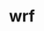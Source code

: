 ---
title: "wrf"
layout: cache
categories: [package, develop]
meta: {"versions": ["4.5.2", "4.6.1"], "compilers": ["gcc@=11.4.0", "gcc@=12.4.0", "gcc@=7.3.1", "gcc@=9.4.0", "oneapi@=2024.1.0", "oneapi@=2024.2.1"], "oss": ["amzn2", "ubuntu20.04", "ubuntu22.04"], "platforms": ["linux"], "targets": ["aarch64", "neoverse_n1", "neoverse_v1", "ppc64le", "x86_64_v3", "x86_64_v4"], "stacks": ["aws-isc", "aws-isc-aarch64", "aws-pcluster-neoverse_v1", "aws-pcluster-x86_64_v4", "e4s", "e4s-neoverse_v1", "e4s-oneapi", "e4s-power", "root"], "num_specs": 95, "num_specs_by_stack": {"aws-isc-aarch64": 14, "root": 95, "aws-pcluster-neoverse_v1": 12, "aws-isc": 7, "aws-pcluster-x86_64_v4": 14, "e4s-power": 14, "e4s-neoverse_v1": 14, "e4s": 14, "e4s-oneapi": 6}}
spec_details: [{"hash": "jud5dzqejz75h6ucahlo3wjhzfzek5fk", "compiler": "gcc@=7.3.1", "versions": ["4.5.2"], "os": "amzn2", "platform": "linux", "target": "aarch64", "variants": ["~adios2", "build_system=generic", "build_type='dm+sm'", "~chem", "compile_type=em_real", "nesting=basic", "~netcdf_classic", "patches=68548f6,908c718,f3dd50d", "+pnetcdf"], "stacks": ["aws-isc-aarch64", "root"], "size": "-", "tarball": "https://binaries.spack.io/develop/build_cache/linux-amzn2-aarch64/gcc-7.3.1/wrf-4.5.2/linux-amzn2-aarch64-gcc-7.3.1-wrf-4.5.2-jud5dzqejz75h6ucahlo3wjhzfzek5fk.spack"}, {"hash": "nnwhr5uhy6x5rfe7k3rv2jdgormnevko", "compiler": "gcc@=7.3.1", "versions": ["4.5.2"], "os": "amzn2", "platform": "linux", "target": "aarch64", "variants": ["~adios2", "build_system=generic", "build_type='dm+sm'", "~chem", "compile_type=em_real", "nesting=basic", "~netcdf_classic", "patches=68548f6,908c718,f3dd50d", "+pnetcdf"], "stacks": ["aws-isc-aarch64", "root"], "size": "-", "tarball": "https://binaries.spack.io/develop/build_cache/linux-amzn2-aarch64/gcc-7.3.1/wrf-4.5.2/linux-amzn2-aarch64-gcc-7.3.1-wrf-4.5.2-nnwhr5uhy6x5rfe7k3rv2jdgormnevko.spack"}, {"hash": "zpzreq22bib5q5gfcilqebo7t7gqc54b", "compiler": "gcc@=7.3.1", "versions": ["4.5.2"], "os": "amzn2", "platform": "linux", "target": "aarch64", "variants": ["~adios2", "build_system=generic", "build_type='dm+sm'", "~chem", "compile_type=em_real", "nesting=basic", "~netcdf_classic", "patches=68548f6,908c718,f3dd50d", "+pnetcdf"], "stacks": ["aws-isc-aarch64", "root"], "size": "-", "tarball": "https://binaries.spack.io/develop/build_cache/linux-amzn2-aarch64/gcc-7.3.1/wrf-4.5.2/linux-amzn2-aarch64-gcc-7.3.1-wrf-4.5.2-zpzreq22bib5q5gfcilqebo7t7gqc54b.spack"}, {"hash": "34nh4hxgexlhi2n572vpth3ny2drglxb", "compiler": "gcc@=7.3.1", "versions": ["4.6.1"], "os": "amzn2", "platform": "linux", "target": "aarch64", "variants": ["~adios2", "build_system=generic", "build_type='dm+sm'", "~chem", "compile_type=em_real", "nesting=basic", "~netcdf_classic", "patches=68548f6,908c718,f3dd50d", "+pnetcdf"], "stacks": ["aws-isc-aarch64", "root"], "size": "-", "tarball": "https://binaries.spack.io/develop/build_cache/linux-amzn2-aarch64/gcc-7.3.1/wrf-4.6.1/linux-amzn2-aarch64-gcc-7.3.1-wrf-4.6.1-34nh4hxgexlhi2n572vpth3ny2drglxb.spack"}, {"hash": "byhvxhkxgzlss2lym7g3nulxkzp4wyn3", "compiler": "gcc@=7.3.1", "versions": ["4.6.1"], "os": "amzn2", "platform": "linux", "target": "aarch64", "variants": ["~adios2", "build_system=generic", "build_type='dm+sm'", "~chem", "compile_type=em_real", "nesting=basic", "~netcdf_classic", "patches=68548f6,908c718,f3dd50d", "+pnetcdf"], "stacks": ["aws-isc-aarch64", "root"], "size": "-", "tarball": "https://binaries.spack.io/develop/build_cache/linux-amzn2-aarch64/gcc-7.3.1/wrf-4.6.1/linux-amzn2-aarch64-gcc-7.3.1-wrf-4.6.1-byhvxhkxgzlss2lym7g3nulxkzp4wyn3.spack"}, {"hash": "bz3xu3puftaggsuev27mdmkfwvajxm25", "compiler": "gcc@=7.3.1", "versions": ["4.6.1"], "os": "amzn2", "platform": "linux", "target": "aarch64", "variants": ["~adios2", "build_system=generic", "build_type='dm+sm'", "~chem", "compile_type=em_real", "nesting=basic", "~netcdf_classic", "patches=68548f6,908c718,f3dd50d", "+pnetcdf"], "stacks": ["aws-isc-aarch64", "root"], "size": "-", "tarball": "https://binaries.spack.io/develop/build_cache/linux-amzn2-aarch64/gcc-7.3.1/wrf-4.6.1/linux-amzn2-aarch64-gcc-7.3.1-wrf-4.6.1-bz3xu3puftaggsuev27mdmkfwvajxm25.spack"}, {"hash": "j5v2nnfpomslcgqqq7y3wrhk6izs6kuz", "compiler": "gcc@=7.3.1", "versions": ["4.6.1"], "os": "amzn2", "platform": "linux", "target": "aarch64", "variants": ["~adios2", "build_system=generic", "build_type='dm+sm'", "~chem", "compile_type=em_real", "nesting=basic", "~netcdf_classic", "patches=68548f6,908c718,f3dd50d", "+pnetcdf"], "stacks": ["aws-isc-aarch64", "root"], "size": "-", "tarball": "https://binaries.spack.io/develop/build_cache/linux-amzn2-aarch64/gcc-7.3.1/wrf-4.6.1/linux-amzn2-aarch64-gcc-7.3.1-wrf-4.6.1-j5v2nnfpomslcgqqq7y3wrhk6izs6kuz.spack"}, {"hash": "mh5j3oqnowu3exjzugixivypn343octi", "compiler": "gcc@=12.4.0", "versions": ["4.5.2"], "os": "amzn2", "platform": "linux", "target": "neoverse_n1", "variants": ["~adios2", "build_system=generic", "build_type=dmpar", "~chem", "compile_type=em_real", "nesting=basic", "~netcdf_classic", "patches=68548f6,908c718,f3dd50d", "+pnetcdf"], "stacks": ["aws-pcluster-neoverse_v1", "root"], "size": "-", "tarball": "https://binaries.spack.io/develop/build_cache/linux-amzn2-neoverse_n1/gcc-12.4.0/wrf-4.5.2/linux-amzn2-neoverse_n1-gcc-12.4.0-wrf-4.5.2-mh5j3oqnowu3exjzugixivypn343octi.spack"}, {"hash": "vt77jqkdls7sefsrq4xzktvwu7ctpxts", "compiler": "gcc@=12.4.0", "versions": ["4.5.2"], "os": "amzn2", "platform": "linux", "target": "neoverse_n1", "variants": ["~adios2", "build_system=generic", "build_type=dmpar", "~chem", "compile_type=em_real", "nesting=basic", "~netcdf_classic", "patches=68548f6,908c718,f3dd50d", "+pnetcdf"], "stacks": ["aws-pcluster-neoverse_v1", "root"], "size": "-", "tarball": "https://binaries.spack.io/develop/build_cache/linux-amzn2-neoverse_n1/gcc-12.4.0/wrf-4.5.2/linux-amzn2-neoverse_n1-gcc-12.4.0-wrf-4.5.2-vt77jqkdls7sefsrq4xzktvwu7ctpxts.spack"}, {"hash": "xuws7smereqes2ft3nq6tlo5kw2hic4d", "compiler": "gcc@=12.4.0", "versions": ["4.5.2"], "os": "amzn2", "platform": "linux", "target": "neoverse_n1", "variants": ["~adios2", "build_system=generic", "build_type=dmpar", "~chem", "compile_type=em_real", "nesting=basic", "~netcdf_classic", "patches=68548f6,908c718,f3dd50d", "+pnetcdf"], "stacks": ["aws-pcluster-neoverse_v1", "root"], "size": "-", "tarball": "https://binaries.spack.io/develop/build_cache/linux-amzn2-neoverse_n1/gcc-12.4.0/wrf-4.5.2/linux-amzn2-neoverse_n1-gcc-12.4.0-wrf-4.5.2-xuws7smereqes2ft3nq6tlo5kw2hic4d.spack"}, {"hash": "idszuup3le3rmzvntrpof6pn74tgalqu", "compiler": "gcc@=12.4.0", "versions": ["4.6.1"], "os": "amzn2", "platform": "linux", "target": "neoverse_n1", "variants": ["~adios2", "build_system=generic", "build_type=dmpar", "~chem", "compile_type=em_real", "nesting=basic", "~netcdf_classic", "patches=68548f6,908c718,f3dd50d", "+pnetcdf"], "stacks": ["aws-pcluster-neoverse_v1", "root"], "size": "-", "tarball": "https://binaries.spack.io/develop/build_cache/linux-amzn2-neoverse_n1/gcc-12.4.0/wrf-4.6.1/linux-amzn2-neoverse_n1-gcc-12.4.0-wrf-4.6.1-idszuup3le3rmzvntrpof6pn74tgalqu.spack"}, {"hash": "kfjumm7c3okffyl7slg42huqr2xvk6gj", "compiler": "gcc@=12.4.0", "versions": ["4.6.1"], "os": "amzn2", "platform": "linux", "target": "neoverse_n1", "variants": ["~adios2", "build_system=generic", "build_type=dmpar", "~chem", "compile_type=em_real", "nesting=basic", "~netcdf_classic", "patches=68548f6,908c718,f3dd50d", "+pnetcdf"], "stacks": ["aws-pcluster-neoverse_v1", "root"], "size": "-", "tarball": "https://binaries.spack.io/develop/build_cache/linux-amzn2-neoverse_n1/gcc-12.4.0/wrf-4.6.1/linux-amzn2-neoverse_n1-gcc-12.4.0-wrf-4.6.1-kfjumm7c3okffyl7slg42huqr2xvk6gj.spack"}, {"hash": "q3owvbmmlkth6ush4mlzlhwktstiihhp", "compiler": "gcc@=12.4.0", "versions": ["4.6.1"], "os": "amzn2", "platform": "linux", "target": "neoverse_n1", "variants": ["~adios2", "build_system=generic", "build_type=dmpar", "~chem", "compile_type=em_real", "nesting=basic", "~netcdf_classic", "patches=68548f6,908c718,f3dd50d", "+pnetcdf"], "stacks": ["aws-pcluster-neoverse_v1", "root"], "size": "-", "tarball": "https://binaries.spack.io/develop/build_cache/linux-amzn2-neoverse_n1/gcc-12.4.0/wrf-4.6.1/linux-amzn2-neoverse_n1-gcc-12.4.0-wrf-4.6.1-q3owvbmmlkth6ush4mlzlhwktstiihhp.spack"}, {"hash": "6cqkimgotdzt6yrgwo5lr5kxyeckhaaa", "compiler": "gcc@=7.3.1", "versions": ["4.5.2"], "os": "amzn2", "platform": "linux", "target": "neoverse_n1", "variants": ["~adios2", "build_system=generic", "build_type='dm+sm'", "~chem", "compile_type=em_real", "nesting=basic", "~netcdf_classic", "patches=68548f6,908c718,f3dd50d", "+pnetcdf"], "stacks": ["aws-isc-aarch64", "root"], "size": "-", "tarball": "https://binaries.spack.io/develop/build_cache/linux-amzn2-neoverse_n1/gcc-7.3.1/wrf-4.5.2/linux-amzn2-neoverse_n1-gcc-7.3.1-wrf-4.5.2-6cqkimgotdzt6yrgwo5lr5kxyeckhaaa.spack"}, {"hash": "iek7ww5ihwgr5nczgr7dl7m73njphy27", "compiler": "gcc@=7.3.1", "versions": ["4.5.2"], "os": "amzn2", "platform": "linux", "target": "neoverse_n1", "variants": ["~adios2", "build_system=generic", "build_type='dm+sm'", "~chem", "compile_type=em_real", "nesting=basic", "~netcdf_classic", "patches=68548f6,908c718,f3dd50d", "+pnetcdf"], "stacks": ["aws-isc-aarch64", "root"], "size": "-", "tarball": "https://binaries.spack.io/develop/build_cache/linux-amzn2-neoverse_n1/gcc-7.3.1/wrf-4.5.2/linux-amzn2-neoverse_n1-gcc-7.3.1-wrf-4.5.2-iek7ww5ihwgr5nczgr7dl7m73njphy27.spack"}, {"hash": "lwt2jp4jyb252woubt4gwrt5kdrbhlty", "compiler": "gcc@=7.3.1", "versions": ["4.5.2"], "os": "amzn2", "platform": "linux", "target": "neoverse_n1", "variants": ["~adios2", "build_system=generic", "build_type='dm+sm'", "~chem", "compile_type=em_real", "nesting=basic", "~netcdf_classic", "patches=68548f6,908c718,f3dd50d", "+pnetcdf"], "stacks": ["aws-isc-aarch64", "root"], "size": "-", "tarball": "https://binaries.spack.io/develop/build_cache/linux-amzn2-neoverse_n1/gcc-7.3.1/wrf-4.5.2/linux-amzn2-neoverse_n1-gcc-7.3.1-wrf-4.5.2-lwt2jp4jyb252woubt4gwrt5kdrbhlty.spack"}, {"hash": "6b6ssddlfkxbiu7etxx7uylcbncxkvfv", "compiler": "gcc@=7.3.1", "versions": ["4.6.1"], "os": "amzn2", "platform": "linux", "target": "neoverse_n1", "variants": ["~adios2", "build_system=generic", "build_type='dm+sm'", "~chem", "compile_type=em_real", "nesting=basic", "~netcdf_classic", "patches=68548f6,908c718,f3dd50d", "+pnetcdf"], "stacks": ["aws-isc-aarch64", "root"], "size": "-", "tarball": "https://binaries.spack.io/develop/build_cache/linux-amzn2-neoverse_n1/gcc-7.3.1/wrf-4.6.1/linux-amzn2-neoverse_n1-gcc-7.3.1-wrf-4.6.1-6b6ssddlfkxbiu7etxx7uylcbncxkvfv.spack"}, {"hash": "paa7lcto34y5cetep5j63r7qqbs2jh6k", "compiler": "gcc@=7.3.1", "versions": ["4.6.1"], "os": "amzn2", "platform": "linux", "target": "neoverse_n1", "variants": ["~adios2", "build_system=generic", "build_type='dm+sm'", "~chem", "compile_type=em_real", "nesting=basic", "~netcdf_classic", "patches=68548f6,908c718,f3dd50d", "+pnetcdf"], "stacks": ["aws-isc-aarch64", "root"], "size": "-", "tarball": "https://binaries.spack.io/develop/build_cache/linux-amzn2-neoverse_n1/gcc-7.3.1/wrf-4.6.1/linux-amzn2-neoverse_n1-gcc-7.3.1-wrf-4.6.1-paa7lcto34y5cetep5j63r7qqbs2jh6k.spack"}, {"hash": "urac4x24bk3lgk5u4np7l5sk6spod5jd", "compiler": "gcc@=7.3.1", "versions": ["4.6.1"], "os": "amzn2", "platform": "linux", "target": "neoverse_n1", "variants": ["~adios2", "build_system=generic", "build_type='dm+sm'", "~chem", "compile_type=em_real", "nesting=basic", "~netcdf_classic", "patches=68548f6,908c718,f3dd50d", "+pnetcdf"], "stacks": ["aws-isc-aarch64", "root"], "size": "-", "tarball": "https://binaries.spack.io/develop/build_cache/linux-amzn2-neoverse_n1/gcc-7.3.1/wrf-4.6.1/linux-amzn2-neoverse_n1-gcc-7.3.1-wrf-4.6.1-urac4x24bk3lgk5u4np7l5sk6spod5jd.spack"}, {"hash": "vjyfbp6myntaak22xw6fugconnthmbgv", "compiler": "gcc@=7.3.1", "versions": ["4.6.1"], "os": "amzn2", "platform": "linux", "target": "neoverse_n1", "variants": ["~adios2", "build_system=generic", "build_type='dm+sm'", "~chem", "compile_type=em_real", "nesting=basic", "~netcdf_classic", "patches=68548f6,908c718,f3dd50d", "+pnetcdf"], "stacks": ["aws-isc-aarch64", "root"], "size": "-", "tarball": "https://binaries.spack.io/develop/build_cache/linux-amzn2-neoverse_n1/gcc-7.3.1/wrf-4.6.1/linux-amzn2-neoverse_n1-gcc-7.3.1-wrf-4.6.1-vjyfbp6myntaak22xw6fugconnthmbgv.spack"}, {"hash": "cvl3brucag3ixq57bpvioeur5w3ghmof", "compiler": "gcc@=12.4.0", "versions": ["4.5.2"], "os": "amzn2", "platform": "linux", "target": "neoverse_v1", "variants": ["~adios2", "build_system=generic", "build_type=dmpar", "~chem", "compile_type=em_real", "nesting=basic", "~netcdf_classic", "patches=68548f6,908c718,f3dd50d", "+pnetcdf"], "stacks": ["aws-pcluster-neoverse_v1", "root"], "size": "-", "tarball": "https://binaries.spack.io/develop/build_cache/linux-amzn2-neoverse_v1/gcc-12.4.0/wrf-4.5.2/linux-amzn2-neoverse_v1-gcc-12.4.0-wrf-4.5.2-cvl3brucag3ixq57bpvioeur5w3ghmof.spack"}, {"hash": "kswddkkdtqwem7tjbsua7visojqmpz3d", "compiler": "gcc@=12.4.0", "versions": ["4.5.2"], "os": "amzn2", "platform": "linux", "target": "neoverse_v1", "variants": ["~adios2", "build_system=generic", "build_type=dmpar", "~chem", "compile_type=em_real", "nesting=basic", "~netcdf_classic", "patches=68548f6,908c718,f3dd50d", "+pnetcdf"], "stacks": ["aws-pcluster-neoverse_v1", "root"], "size": "-", "tarball": "https://binaries.spack.io/develop/build_cache/linux-amzn2-neoverse_v1/gcc-12.4.0/wrf-4.5.2/linux-amzn2-neoverse_v1-gcc-12.4.0-wrf-4.5.2-kswddkkdtqwem7tjbsua7visojqmpz3d.spack"}, {"hash": "q2cq7ssp5g2k5reb6pcj2gq55shxh7hg", "compiler": "gcc@=12.4.0", "versions": ["4.5.2"], "os": "amzn2", "platform": "linux", "target": "neoverse_v1", "variants": ["~adios2", "build_system=generic", "build_type=dmpar", "~chem", "compile_type=em_real", "nesting=basic", "~netcdf_classic", "patches=68548f6,908c718,f3dd50d", "+pnetcdf"], "stacks": ["aws-pcluster-neoverse_v1", "root"], "size": "-", "tarball": "https://binaries.spack.io/develop/build_cache/linux-amzn2-neoverse_v1/gcc-12.4.0/wrf-4.5.2/linux-amzn2-neoverse_v1-gcc-12.4.0-wrf-4.5.2-q2cq7ssp5g2k5reb6pcj2gq55shxh7hg.spack"}, {"hash": "ngkozizbin7s2ghx7ucxrgvxoaiuf2ok", "compiler": "gcc@=12.4.0", "versions": ["4.6.1"], "os": "amzn2", "platform": "linux", "target": "neoverse_v1", "variants": ["~adios2", "build_system=generic", "build_type=dmpar", "~chem", "compile_type=em_real", "nesting=basic", "~netcdf_classic", "patches=68548f6,908c718,f3dd50d", "+pnetcdf"], "stacks": ["aws-pcluster-neoverse_v1", "root"], "size": "-", "tarball": "https://binaries.spack.io/develop/build_cache/linux-amzn2-neoverse_v1/gcc-12.4.0/wrf-4.6.1/linux-amzn2-neoverse_v1-gcc-12.4.0-wrf-4.6.1-ngkozizbin7s2ghx7ucxrgvxoaiuf2ok.spack"}, {"hash": "opqebsop4j4e3yhumf7hrfsvgq7i4qck", "compiler": "gcc@=12.4.0", "versions": ["4.6.1"], "os": "amzn2", "platform": "linux", "target": "neoverse_v1", "variants": ["~adios2", "build_system=generic", "build_type=dmpar", "~chem", "compile_type=em_real", "nesting=basic", "~netcdf_classic", "patches=68548f6,908c718,f3dd50d", "+pnetcdf"], "stacks": ["aws-pcluster-neoverse_v1", "root"], "size": "-", "tarball": "https://binaries.spack.io/develop/build_cache/linux-amzn2-neoverse_v1/gcc-12.4.0/wrf-4.6.1/linux-amzn2-neoverse_v1-gcc-12.4.0-wrf-4.6.1-opqebsop4j4e3yhumf7hrfsvgq7i4qck.spack"}, {"hash": "uuter3zsrbmgkue3r3jcgarjilmeknzk", "compiler": "gcc@=12.4.0", "versions": ["4.6.1"], "os": "amzn2", "platform": "linux", "target": "neoverse_v1", "variants": ["~adios2", "build_system=generic", "build_type=dmpar", "~chem", "compile_type=em_real", "nesting=basic", "~netcdf_classic", "patches=68548f6,908c718,f3dd50d", "+pnetcdf"], "stacks": ["aws-pcluster-neoverse_v1", "root"], "size": "-", "tarball": "https://binaries.spack.io/develop/build_cache/linux-amzn2-neoverse_v1/gcc-12.4.0/wrf-4.6.1/linux-amzn2-neoverse_v1-gcc-12.4.0-wrf-4.6.1-uuter3zsrbmgkue3r3jcgarjilmeknzk.spack"}, {"hash": "4cdmj6kblqr37epguv4vi2plvqsf3u3k", "compiler": "gcc@=7.3.1", "versions": ["4.5.2"], "os": "amzn2", "platform": "linux", "target": "x86_64_v3", "variants": ["~adios2", "build_system=generic", "build_type='dm+sm'", "~chem", "compile_type=em_real", "nesting=basic", "~netcdf_classic", "patches=68548f6,908c718,f3dd50d", "+pnetcdf"], "stacks": ["aws-isc", "root"], "size": "-", "tarball": "https://binaries.spack.io/develop/build_cache/linux-amzn2-x86_64_v3/gcc-7.3.1/wrf-4.5.2/linux-amzn2-x86_64_v3-gcc-7.3.1-wrf-4.5.2-4cdmj6kblqr37epguv4vi2plvqsf3u3k.spack"}, {"hash": "f7gfmwztbnyxymgdkfwg2q4fpvfg7ijz", "compiler": "gcc@=7.3.1", "versions": ["4.5.2"], "os": "amzn2", "platform": "linux", "target": "x86_64_v3", "variants": ["~adios2", "build_system=generic", "build_type='dm+sm'", "~chem", "compile_type=em_real", "nesting=basic", "~netcdf_classic", "patches=68548f6,908c718,f3dd50d", "+pnetcdf"], "stacks": ["aws-isc", "root"], "size": "-", "tarball": "https://binaries.spack.io/develop/build_cache/linux-amzn2-x86_64_v3/gcc-7.3.1/wrf-4.5.2/linux-amzn2-x86_64_v3-gcc-7.3.1-wrf-4.5.2-f7gfmwztbnyxymgdkfwg2q4fpvfg7ijz.spack"}, {"hash": "kwswi4rinl52ld2pp6zcrqvgsqci3ja5", "compiler": "gcc@=7.3.1", "versions": ["4.5.2"], "os": "amzn2", "platform": "linux", "target": "x86_64_v3", "variants": ["~adios2", "build_system=generic", "build_type='dm+sm'", "~chem", "compile_type=em_real", "nesting=basic", "~netcdf_classic", "patches=68548f6,908c718,f3dd50d", "+pnetcdf"], "stacks": ["aws-isc", "root"], "size": "-", "tarball": "https://binaries.spack.io/develop/build_cache/linux-amzn2-x86_64_v3/gcc-7.3.1/wrf-4.5.2/linux-amzn2-x86_64_v3-gcc-7.3.1-wrf-4.5.2-kwswi4rinl52ld2pp6zcrqvgsqci3ja5.spack"}, {"hash": "ju3lm2w2km6w3rm7vbahwkzwpaqp2zio", "compiler": "gcc@=7.3.1", "versions": ["4.6.1"], "os": "amzn2", "platform": "linux", "target": "x86_64_v3", "variants": ["~adios2", "build_system=generic", "build_type='dm+sm'", "~chem", "compile_type=em_real", "nesting=basic", "~netcdf_classic", "patches=68548f6,908c718,f3dd50d", "+pnetcdf"], "stacks": ["aws-isc", "root"], "size": "-", "tarball": "https://binaries.spack.io/develop/build_cache/linux-amzn2-x86_64_v3/gcc-7.3.1/wrf-4.6.1/linux-amzn2-x86_64_v3-gcc-7.3.1-wrf-4.6.1-ju3lm2w2km6w3rm7vbahwkzwpaqp2zio.spack"}, {"hash": "nlhreuowjcv3kqk2jbadv3wjeonsoce5", "compiler": "gcc@=7.3.1", "versions": ["4.6.1"], "os": "amzn2", "platform": "linux", "target": "x86_64_v3", "variants": ["~adios2", "build_system=generic", "build_type='dm+sm'", "~chem", "compile_type=em_real", "nesting=basic", "~netcdf_classic", "patches=68548f6,908c718,f3dd50d", "+pnetcdf"], "stacks": ["aws-isc", "root"], "size": "-", "tarball": "https://binaries.spack.io/develop/build_cache/linux-amzn2-x86_64_v3/gcc-7.3.1/wrf-4.6.1/linux-amzn2-x86_64_v3-gcc-7.3.1-wrf-4.6.1-nlhreuowjcv3kqk2jbadv3wjeonsoce5.spack"}, {"hash": "vtwl6m2lcm2pltj6nyhslb4kktqrzju7", "compiler": "gcc@=7.3.1", "versions": ["4.6.1"], "os": "amzn2", "platform": "linux", "target": "x86_64_v3", "variants": ["~adios2", "build_system=generic", "build_type='dm+sm'", "~chem", "compile_type=em_real", "nesting=basic", "~netcdf_classic", "patches=68548f6,908c718,f3dd50d", "+pnetcdf"], "stacks": ["aws-isc", "root"], "size": "-", "tarball": "https://binaries.spack.io/develop/build_cache/linux-amzn2-x86_64_v3/gcc-7.3.1/wrf-4.6.1/linux-amzn2-x86_64_v3-gcc-7.3.1-wrf-4.6.1-vtwl6m2lcm2pltj6nyhslb4kktqrzju7.spack"}, {"hash": "wynn22lcnprze2ybfyhau3qvwspr4k2w", "compiler": "gcc@=7.3.1", "versions": ["4.6.1"], "os": "amzn2", "platform": "linux", "target": "x86_64_v3", "variants": ["~adios2", "build_system=generic", "build_type='dm+sm'", "~chem", "compile_type=em_real", "nesting=basic", "~netcdf_classic", "patches=68548f6,908c718,f3dd50d", "+pnetcdf"], "stacks": ["aws-isc", "root"], "size": "-", "tarball": "https://binaries.spack.io/develop/build_cache/linux-amzn2-x86_64_v3/gcc-7.3.1/wrf-4.6.1/linux-amzn2-x86_64_v3-gcc-7.3.1-wrf-4.6.1-wynn22lcnprze2ybfyhau3qvwspr4k2w.spack"}, {"hash": "dnh4pe3fwbnlnfcxkwtj4ilf3baydjgm", "compiler": "oneapi@=2024.1.0", "versions": ["4.5.2"], "os": "amzn2", "platform": "linux", "target": "x86_64_v3", "variants": ["~adios2", "build_system=generic", "build_type='dm+sm'", "~chem", "compile_type=em_real", "nesting=basic", "~netcdf_classic", "patches=68548f6,908c718,d2f296e,f3dd50d", "+pnetcdf"], "stacks": ["aws-pcluster-x86_64_v4", "root"], "size": "-", "tarball": "https://binaries.spack.io/develop/build_cache/linux-amzn2-x86_64_v3/oneapi-2024.1.0/wrf-4.5.2/linux-amzn2-x86_64_v3-oneapi-2024.1.0-wrf-4.5.2-dnh4pe3fwbnlnfcxkwtj4ilf3baydjgm.spack"}, {"hash": "gxx5qhtu66m4ks5sbfnx54iyf2tmvygx", "compiler": "oneapi@=2024.1.0", "versions": ["4.5.2"], "os": "amzn2", "platform": "linux", "target": "x86_64_v3", "variants": ["~adios2", "build_system=generic", "build_type='dm+sm'", "~chem", "compile_type=em_real", "nesting=basic", "~netcdf_classic", "patches=68548f6,908c718,d2f296e,f3dd50d", "+pnetcdf"], "stacks": ["aws-pcluster-x86_64_v4", "root"], "size": "-", "tarball": "https://binaries.spack.io/develop/build_cache/linux-amzn2-x86_64_v3/oneapi-2024.1.0/wrf-4.5.2/linux-amzn2-x86_64_v3-oneapi-2024.1.0-wrf-4.5.2-gxx5qhtu66m4ks5sbfnx54iyf2tmvygx.spack"}, {"hash": "ji6ues2awfzvuql2lp5vdo524zuwnh2o", "compiler": "oneapi@=2024.1.0", "versions": ["4.5.2"], "os": "amzn2", "platform": "linux", "target": "x86_64_v3", "variants": ["~adios2", "build_system=generic", "build_type='dm+sm'", "~chem", "compile_type=em_real", "nesting=basic", "~netcdf_classic", "patches=68548f6,908c718,d2f296e,f3dd50d", "+pnetcdf"], "stacks": ["aws-pcluster-x86_64_v4", "root"], "size": "-", "tarball": "https://binaries.spack.io/develop/build_cache/linux-amzn2-x86_64_v3/oneapi-2024.1.0/wrf-4.5.2/linux-amzn2-x86_64_v3-oneapi-2024.1.0-wrf-4.5.2-ji6ues2awfzvuql2lp5vdo524zuwnh2o.spack"}, {"hash": "56bbsbblv7vqtjgcqkarg6skek7kupc7", "compiler": "oneapi@=2024.1.0", "versions": ["4.6.1"], "os": "amzn2", "platform": "linux", "target": "x86_64_v3", "variants": ["~adios2", "build_system=generic", "build_type='dm+sm'", "~chem", "compile_type=em_real", "nesting=basic", "~netcdf_classic", "patches=68548f6,908c718,d2f296e,f3dd50d", "+pnetcdf"], "stacks": ["aws-pcluster-x86_64_v4", "root"], "size": "-", "tarball": "https://binaries.spack.io/develop/build_cache/linux-amzn2-x86_64_v3/oneapi-2024.1.0/wrf-4.6.1/linux-amzn2-x86_64_v3-oneapi-2024.1.0-wrf-4.6.1-56bbsbblv7vqtjgcqkarg6skek7kupc7.spack"}, {"hash": "igagax7w3oq7g4oml456qczjn47dzq3o", "compiler": "oneapi@=2024.1.0", "versions": ["4.6.1"], "os": "amzn2", "platform": "linux", "target": "x86_64_v3", "variants": ["~adios2", "build_system=generic", "build_type='dm+sm'", "~chem", "compile_type=em_real", "nesting=basic", "~netcdf_classic", "patches=68548f6,908c718,d2f296e,f3dd50d", "+pnetcdf"], "stacks": ["aws-pcluster-x86_64_v4", "root"], "size": "-", "tarball": "https://binaries.spack.io/develop/build_cache/linux-amzn2-x86_64_v3/oneapi-2024.1.0/wrf-4.6.1/linux-amzn2-x86_64_v3-oneapi-2024.1.0-wrf-4.6.1-igagax7w3oq7g4oml456qczjn47dzq3o.spack"}, {"hash": "lrekcqf7jmxsdvwssuv34fvtzkvocs4q", "compiler": "oneapi@=2024.1.0", "versions": ["4.6.1"], "os": "amzn2", "platform": "linux", "target": "x86_64_v3", "variants": ["~adios2", "build_system=generic", "build_type='dm+sm'", "~chem", "compile_type=em_real", "nesting=basic", "~netcdf_classic", "patches=68548f6,908c718,d2f296e,f3dd50d", "+pnetcdf"], "stacks": ["aws-pcluster-x86_64_v4", "root"], "size": "-", "tarball": "https://binaries.spack.io/develop/build_cache/linux-amzn2-x86_64_v3/oneapi-2024.1.0/wrf-4.6.1/linux-amzn2-x86_64_v3-oneapi-2024.1.0-wrf-4.6.1-lrekcqf7jmxsdvwssuv34fvtzkvocs4q.spack"}, {"hash": "wbd5ntafl26rqb2b3s7b55kygsqxtto6", "compiler": "oneapi@=2024.1.0", "versions": ["4.6.1"], "os": "amzn2", "platform": "linux", "target": "x86_64_v3", "variants": ["~adios2", "build_system=generic", "build_type='dm+sm'", "~chem", "compile_type=em_real", "nesting=basic", "~netcdf_classic", "patches=68548f6,908c718,d2f296e,f3dd50d", "+pnetcdf"], "stacks": ["aws-pcluster-x86_64_v4", "root"], "size": "-", "tarball": "https://binaries.spack.io/develop/build_cache/linux-amzn2-x86_64_v3/oneapi-2024.1.0/wrf-4.6.1/linux-amzn2-x86_64_v3-oneapi-2024.1.0-wrf-4.6.1-wbd5ntafl26rqb2b3s7b55kygsqxtto6.spack"}, {"hash": "et4aiho4i6svrff6owbwo2qqnfnvqm5e", "compiler": "oneapi@=2024.1.0", "versions": ["4.5.2"], "os": "amzn2", "platform": "linux", "target": "x86_64_v4", "variants": ["~adios2", "build_system=generic", "build_type='dm+sm'", "~chem", "compile_type=em_real", "nesting=basic", "~netcdf_classic", "patches=68548f6,908c718,d2f296e,f3dd50d", "+pnetcdf"], "stacks": ["aws-pcluster-x86_64_v4", "root"], "size": "-", "tarball": "https://binaries.spack.io/develop/build_cache/linux-amzn2-x86_64_v4/oneapi-2024.1.0/wrf-4.5.2/linux-amzn2-x86_64_v4-oneapi-2024.1.0-wrf-4.5.2-et4aiho4i6svrff6owbwo2qqnfnvqm5e.spack"}, {"hash": "hz7kt2hmobvs5fifecknkrjqrfyw6q5w", "compiler": "oneapi@=2024.1.0", "versions": ["4.5.2"], "os": "amzn2", "platform": "linux", "target": "x86_64_v4", "variants": ["~adios2", "build_system=generic", "build_type='dm+sm'", "~chem", "compile_type=em_real", "nesting=basic", "~netcdf_classic", "patches=68548f6,908c718,d2f296e,f3dd50d", "+pnetcdf"], "stacks": ["aws-pcluster-x86_64_v4", "root"], "size": "-", "tarball": "https://binaries.spack.io/develop/build_cache/linux-amzn2-x86_64_v4/oneapi-2024.1.0/wrf-4.5.2/linux-amzn2-x86_64_v4-oneapi-2024.1.0-wrf-4.5.2-hz7kt2hmobvs5fifecknkrjqrfyw6q5w.spack"}, {"hash": "uruohblyiuyp4277c74hxgc6fh2jtho4", "compiler": "oneapi@=2024.1.0", "versions": ["4.5.2"], "os": "amzn2", "platform": "linux", "target": "x86_64_v4", "variants": ["~adios2", "build_system=generic", "build_type='dm+sm'", "~chem", "compile_type=em_real", "nesting=basic", "~netcdf_classic", "patches=68548f6,908c718,d2f296e,f3dd50d", "+pnetcdf"], "stacks": ["aws-pcluster-x86_64_v4", "root"], "size": "-", "tarball": "https://binaries.spack.io/develop/build_cache/linux-amzn2-x86_64_v4/oneapi-2024.1.0/wrf-4.5.2/linux-amzn2-x86_64_v4-oneapi-2024.1.0-wrf-4.5.2-uruohblyiuyp4277c74hxgc6fh2jtho4.spack"}, {"hash": "2oxuiu64gzne36wgr4jclx6gfzgozwgv", "compiler": "oneapi@=2024.1.0", "versions": ["4.6.1"], "os": "amzn2", "platform": "linux", "target": "x86_64_v4", "variants": ["~adios2", "build_system=generic", "build_type='dm+sm'", "~chem", "compile_type=em_real", "nesting=basic", "~netcdf_classic", "patches=68548f6,908c718,d2f296e,f3dd50d", "+pnetcdf"], "stacks": ["aws-pcluster-x86_64_v4", "root"], "size": "-", "tarball": "https://binaries.spack.io/develop/build_cache/linux-amzn2-x86_64_v4/oneapi-2024.1.0/wrf-4.6.1/linux-amzn2-x86_64_v4-oneapi-2024.1.0-wrf-4.6.1-2oxuiu64gzne36wgr4jclx6gfzgozwgv.spack"}, {"hash": "3zk6ygnc7ytulgrhczeytpmq5xnpppro", "compiler": "oneapi@=2024.1.0", "versions": ["4.6.1"], "os": "amzn2", "platform": "linux", "target": "x86_64_v4", "variants": ["~adios2", "build_system=generic", "build_type='dm+sm'", "~chem", "compile_type=em_real", "nesting=basic", "~netcdf_classic", "patches=68548f6,908c718,d2f296e,f3dd50d", "+pnetcdf"], "stacks": ["aws-pcluster-x86_64_v4", "root"], "size": "-", "tarball": "https://binaries.spack.io/develop/build_cache/linux-amzn2-x86_64_v4/oneapi-2024.1.0/wrf-4.6.1/linux-amzn2-x86_64_v4-oneapi-2024.1.0-wrf-4.6.1-3zk6ygnc7ytulgrhczeytpmq5xnpppro.spack"}, {"hash": "6jxpybeorun6rnmq2ukpgpcvzwbfmhd7", "compiler": "oneapi@=2024.1.0", "versions": ["4.6.1"], "os": "amzn2", "platform": "linux", "target": "x86_64_v4", "variants": ["~adios2", "build_system=generic", "build_type='dm+sm'", "~chem", "compile_type=em_real", "nesting=basic", "~netcdf_classic", "patches=68548f6,908c718,d2f296e,f3dd50d", "+pnetcdf"], "stacks": ["aws-pcluster-x86_64_v4", "root"], "size": "-", "tarball": "https://binaries.spack.io/develop/build_cache/linux-amzn2-x86_64_v4/oneapi-2024.1.0/wrf-4.6.1/linux-amzn2-x86_64_v4-oneapi-2024.1.0-wrf-4.6.1-6jxpybeorun6rnmq2ukpgpcvzwbfmhd7.spack"}, {"hash": "afzs42dtqqufp4mmpmjpuvnmswl3lwv6", "compiler": "oneapi@=2024.1.0", "versions": ["4.6.1"], "os": "amzn2", "platform": "linux", "target": "x86_64_v4", "variants": ["~adios2", "build_system=generic", "build_type='dm+sm'", "~chem", "compile_type=em_real", "nesting=basic", "~netcdf_classic", "patches=68548f6,908c718,d2f296e,f3dd50d", "+pnetcdf"], "stacks": ["aws-pcluster-x86_64_v4", "root"], "size": "-", "tarball": "https://binaries.spack.io/develop/build_cache/linux-amzn2-x86_64_v4/oneapi-2024.1.0/wrf-4.6.1/linux-amzn2-x86_64_v4-oneapi-2024.1.0-wrf-4.6.1-afzs42dtqqufp4mmpmjpuvnmswl3lwv6.spack"}, {"hash": "yyt2p3nja365tqrukq23etdedm7myarb", "compiler": "gcc@=9.4.0", "versions": ["4.6.1"], "os": "ubuntu20.04", "platform": "linux", "target": "ppc64le", "variants": ["~adios2", "build_system=generic", "build_type=dmpar", "~chem", "compile_type=em_real", "nesting=basic", "~netcdf_classic", "patches=68548f6,908c718,f3dd50d", "+pnetcdf"], "stacks": ["e4s-power", "root"], "size": "-", "tarball": "https://binaries.spack.io/develop/build_cache/linux-ubuntu20.04-ppc64le/gcc-9.4.0/wrf-4.6.1/linux-ubuntu20.04-ppc64le-gcc-9.4.0-wrf-4.6.1-yyt2p3nja365tqrukq23etdedm7myarb.spack"}, {"hash": "2uiml522tiuea6p2orfre7dp4sdxddvr", "compiler": "gcc@=9.4.0", "versions": ["4.5.2"], "os": "ubuntu20.04", "platform": "linux", "target": "ppc64le", "variants": ["~adios2", "build_system=generic", "build_type=dmpar", "~chem", "compile_type=em_real", "nesting=basic", "~netcdf_classic", "patches=68548f6,908c718,f3dd50d", "+pnetcdf"], "stacks": ["e4s-power", "root"], "size": "-", "tarball": "https://binaries.spack.io/develop/build_cache/linux-ubuntu20.04-ppc64le/gcc-9.4.0/wrf-4.5.2/linux-ubuntu20.04-ppc64le-gcc-9.4.0-wrf-4.5.2-2uiml522tiuea6p2orfre7dp4sdxddvr.spack"}, {"hash": "246625pqvko3rxniiq4mgnuofrzvffyx", "compiler": "gcc@=9.4.0", "versions": ["4.6.1"], "os": "ubuntu20.04", "platform": "linux", "target": "ppc64le", "variants": ["~adios2", "build_system=generic", "build_type=dmpar", "~chem", "compile_type=em_real", "nesting=basic", "~netcdf_classic", "patches=68548f6,908c718,f3dd50d", "+pnetcdf"], "stacks": ["e4s-power", "root"], "size": "-", "tarball": "https://binaries.spack.io/develop/build_cache/linux-ubuntu20.04-ppc64le/gcc-9.4.0/wrf-4.6.1/linux-ubuntu20.04-ppc64le-gcc-9.4.0-wrf-4.6.1-246625pqvko3rxniiq4mgnuofrzvffyx.spack"}, {"hash": "kimdpbupa5zet3wbcuglgpdwhwg6trn6", "compiler": "gcc@=9.4.0", "versions": ["4.5.2"], "os": "ubuntu20.04", "platform": "linux", "target": "ppc64le", "variants": ["~adios2", "build_system=generic", "build_type=dmpar", "~chem", "compile_type=em_real", "nesting=basic", "~netcdf_classic", "patches=68548f6,908c718,f3dd50d", "+pnetcdf"], "stacks": ["e4s-power", "root"], "size": "-", "tarball": "https://binaries.spack.io/develop/build_cache/linux-ubuntu20.04-ppc64le/gcc-9.4.0/wrf-4.5.2/linux-ubuntu20.04-ppc64le-gcc-9.4.0-wrf-4.5.2-kimdpbupa5zet3wbcuglgpdwhwg6trn6.spack"}, {"hash": "j3a2jrglxhy5wfsllovipdo4xxirnqg6", "compiler": "gcc@=9.4.0", "versions": ["4.6.1"], "os": "ubuntu20.04", "platform": "linux", "target": "ppc64le", "variants": ["~adios2", "build_system=generic", "build_type=dmpar", "~chem", "compile_type=em_real", "nesting=basic", "~netcdf_classic", "patches=68548f6,908c718,f3dd50d", "+pnetcdf"], "stacks": ["e4s-power", "root"], "size": "-", "tarball": "https://binaries.spack.io/develop/build_cache/linux-ubuntu20.04-ppc64le/gcc-9.4.0/wrf-4.6.1/linux-ubuntu20.04-ppc64le-gcc-9.4.0-wrf-4.6.1-j3a2jrglxhy5wfsllovipdo4xxirnqg6.spack"}, {"hash": "qvmuk4kvya6q7e5bygx4xnti457xv4j5", "compiler": "gcc@=9.4.0", "versions": ["4.5.2"], "os": "ubuntu20.04", "platform": "linux", "target": "ppc64le", "variants": ["~adios2", "build_system=generic", "build_type=dmpar", "~chem", "compile_type=em_real", "nesting=basic", "~netcdf_classic", "patches=68548f6,908c718,f3dd50d", "+pnetcdf"], "stacks": ["e4s-power", "root"], "size": "-", "tarball": "https://binaries.spack.io/develop/build_cache/linux-ubuntu20.04-ppc64le/gcc-9.4.0/wrf-4.5.2/linux-ubuntu20.04-ppc64le-gcc-9.4.0-wrf-4.5.2-qvmuk4kvya6q7e5bygx4xnti457xv4j5.spack"}, {"hash": "2uq22p7twrolrxl3ngfdqyanaa2xhdsg", "compiler": "gcc@=9.4.0", "versions": ["4.6.1"], "os": "ubuntu20.04", "platform": "linux", "target": "ppc64le", "variants": ["~adios2", "build_system=generic", "build_type=dmpar", "~chem", "compile_type=em_real", "nesting=basic", "~netcdf_classic", "patches=68548f6,908c718,f3dd50d", "+pnetcdf"], "stacks": ["e4s-power", "root"], "size": "-", "tarball": "https://binaries.spack.io/develop/build_cache/linux-ubuntu20.04-ppc64le/gcc-9.4.0/wrf-4.6.1/linux-ubuntu20.04-ppc64le-gcc-9.4.0-wrf-4.6.1-2uq22p7twrolrxl3ngfdqyanaa2xhdsg.spack"}, {"hash": "6qyjp3gfvuzv2vwamg7yjmtjfr7udugy", "compiler": "gcc@=9.4.0", "versions": ["4.5.2"], "os": "ubuntu20.04", "platform": "linux", "target": "ppc64le", "variants": ["~adios2", "build_system=generic", "build_type=dmpar", "~chem", "compile_type=em_real", "nesting=basic", "~netcdf_classic", "patches=68548f6,908c718,f3dd50d", "+pnetcdf"], "stacks": ["e4s-power", "root"], "size": "-", "tarball": "https://binaries.spack.io/develop/build_cache/linux-ubuntu20.04-ppc64le/gcc-9.4.0/wrf-4.5.2/linux-ubuntu20.04-ppc64le-gcc-9.4.0-wrf-4.5.2-6qyjp3gfvuzv2vwamg7yjmtjfr7udugy.spack"}, {"hash": "bhpj5c6y6aqn4plsenrqariexxlasr5c", "compiler": "gcc@=9.4.0", "versions": ["4.5.2"], "os": "ubuntu20.04", "platform": "linux", "target": "ppc64le", "variants": ["~adios2", "build_system=generic", "build_type=dmpar", "~chem", "compile_type=em_real", "nesting=basic", "~netcdf_classic", "patches=68548f6,908c718,f3dd50d", "+pnetcdf"], "stacks": ["e4s-power", "root"], "size": "-", "tarball": "https://binaries.spack.io/develop/build_cache/linux-ubuntu20.04-ppc64le/gcc-9.4.0/wrf-4.5.2/linux-ubuntu20.04-ppc64le-gcc-9.4.0-wrf-4.5.2-bhpj5c6y6aqn4plsenrqariexxlasr5c.spack"}, {"hash": "qcmyfcn7jtpgfxkatjsibwvlpvilc6re", "compiler": "gcc@=9.4.0", "versions": ["4.5.2"], "os": "ubuntu20.04", "platform": "linux", "target": "ppc64le", "variants": ["~adios2", "build_system=generic", "build_type=dmpar", "~chem", "compile_type=em_real", "nesting=basic", "~netcdf_classic", "patches=68548f6,908c718,f3dd50d", "+pnetcdf"], "stacks": ["e4s-power", "root"], "size": "-", "tarball": "https://binaries.spack.io/develop/build_cache/linux-ubuntu20.04-ppc64le/gcc-9.4.0/wrf-4.5.2/linux-ubuntu20.04-ppc64le-gcc-9.4.0-wrf-4.5.2-qcmyfcn7jtpgfxkatjsibwvlpvilc6re.spack"}, {"hash": "fvczlshtwgkvvx653yrcu4vlfspjarhd", "compiler": "gcc@=9.4.0", "versions": ["4.6.1"], "os": "ubuntu20.04", "platform": "linux", "target": "ppc64le", "variants": ["~adios2", "build_system=generic", "build_type=dmpar", "~chem", "compile_type=em_real", "nesting=basic", "~netcdf_classic", "patches=68548f6,908c718,f3dd50d", "+pnetcdf"], "stacks": ["e4s-power", "root"], "size": "-", "tarball": "https://binaries.spack.io/develop/build_cache/linux-ubuntu20.04-ppc64le/gcc-9.4.0/wrf-4.6.1/linux-ubuntu20.04-ppc64le-gcc-9.4.0-wrf-4.6.1-fvczlshtwgkvvx653yrcu4vlfspjarhd.spack"}, {"hash": "itmutbafsdnsem46ftjxtisnbtnojsij", "compiler": "gcc@=9.4.0", "versions": ["4.6.1"], "os": "ubuntu20.04", "platform": "linux", "target": "ppc64le", "variants": ["~adios2", "build_system=generic", "build_type=dmpar", "~chem", "compile_type=em_real", "nesting=basic", "~netcdf_classic", "patches=68548f6,908c718,f3dd50d", "+pnetcdf"], "stacks": ["e4s-power", "root"], "size": "-", "tarball": "https://binaries.spack.io/develop/build_cache/linux-ubuntu20.04-ppc64le/gcc-9.4.0/wrf-4.6.1/linux-ubuntu20.04-ppc64le-gcc-9.4.0-wrf-4.6.1-itmutbafsdnsem46ftjxtisnbtnojsij.spack"}, {"hash": "ubjlg4wlevddthiuihlmm2dvm55jrvvd", "compiler": "gcc@=9.4.0", "versions": ["4.6.1"], "os": "ubuntu20.04", "platform": "linux", "target": "ppc64le", "variants": ["~adios2", "build_system=generic", "build_type=dmpar", "~chem", "compile_type=em_real", "nesting=basic", "~netcdf_classic", "patches=68548f6,908c718,f3dd50d", "+pnetcdf"], "stacks": ["e4s-power", "root"], "size": "-", "tarball": "https://binaries.spack.io/develop/build_cache/linux-ubuntu20.04-ppc64le/gcc-9.4.0/wrf-4.6.1/linux-ubuntu20.04-ppc64le-gcc-9.4.0-wrf-4.6.1-ubjlg4wlevddthiuihlmm2dvm55jrvvd.spack"}, {"hash": "yq7n3isp3gpjgxouc6trfzio254bsp7u", "compiler": "gcc@=9.4.0", "versions": ["4.6.1"], "os": "ubuntu20.04", "platform": "linux", "target": "ppc64le", "variants": ["~adios2", "build_system=generic", "build_type=dmpar", "~chem", "compile_type=em_real", "nesting=basic", "~netcdf_classic", "patches=68548f6,908c718,f3dd50d", "+pnetcdf"], "stacks": ["e4s-power", "root"], "size": "-", "tarball": "https://binaries.spack.io/develop/build_cache/linux-ubuntu20.04-ppc64le/gcc-9.4.0/wrf-4.6.1/linux-ubuntu20.04-ppc64le-gcc-9.4.0-wrf-4.6.1-yq7n3isp3gpjgxouc6trfzio254bsp7u.spack"}, {"hash": "g3tdo3ow63zblbwmdammxsyz7w5j4n26", "compiler": "gcc@=11.4.0", "versions": ["4.6.1"], "os": "ubuntu22.04", "platform": "linux", "target": "neoverse_v1", "variants": ["~adios2", "build_system=generic", "build_type=dmpar", "~chem", "compile_type=em_real", "nesting=basic", "~netcdf_classic", "patches=68548f6,908c718,f3dd50d", "+pnetcdf"], "stacks": ["e4s-neoverse_v1", "root"], "size": "-", "tarball": "https://binaries.spack.io/develop/build_cache/linux-ubuntu22.04-neoverse_v1/gcc-11.4.0/wrf-4.6.1/linux-ubuntu22.04-neoverse_v1-gcc-11.4.0-wrf-4.6.1-g3tdo3ow63zblbwmdammxsyz7w5j4n26.spack"}, {"hash": "pj4bwd6fxsmwy2ctpruyo4xy2qm5zzhh", "compiler": "gcc@=11.4.0", "versions": ["4.5.2"], "os": "ubuntu22.04", "platform": "linux", "target": "neoverse_v1", "variants": ["~adios2", "build_system=generic", "build_type=dmpar", "~chem", "compile_type=em_real", "nesting=basic", "~netcdf_classic", "patches=68548f6,908c718,f3dd50d", "+pnetcdf"], "stacks": ["e4s-neoverse_v1", "root"], "size": "-", "tarball": "https://binaries.spack.io/develop/build_cache/linux-ubuntu22.04-neoverse_v1/gcc-11.4.0/wrf-4.5.2/linux-ubuntu22.04-neoverse_v1-gcc-11.4.0-wrf-4.5.2-pj4bwd6fxsmwy2ctpruyo4xy2qm5zzhh.spack"}, {"hash": "hcr7wul36oqbxuhn2adekko7z47clpnp", "compiler": "gcc@=11.4.0", "versions": ["4.6.1"], "os": "ubuntu22.04", "platform": "linux", "target": "neoverse_v1", "variants": ["~adios2", "build_system=generic", "build_type=dmpar", "~chem", "compile_type=em_real", "nesting=basic", "~netcdf_classic", "patches=68548f6,908c718,f3dd50d", "+pnetcdf"], "stacks": ["e4s-neoverse_v1", "root"], "size": "-", "tarball": "https://binaries.spack.io/develop/build_cache/linux-ubuntu22.04-neoverse_v1/gcc-11.4.0/wrf-4.6.1/linux-ubuntu22.04-neoverse_v1-gcc-11.4.0-wrf-4.6.1-hcr7wul36oqbxuhn2adekko7z47clpnp.spack"}, {"hash": "c2db7iee4qk7v56wczmsvjy2c3oefkde", "compiler": "gcc@=11.4.0", "versions": ["4.6.1"], "os": "ubuntu22.04", "platform": "linux", "target": "neoverse_v1", "variants": ["~adios2", "build_system=generic", "build_type=dmpar", "~chem", "compile_type=em_real", "nesting=basic", "~netcdf_classic", "patches=68548f6,908c718,f3dd50d", "+pnetcdf"], "stacks": ["e4s-neoverse_v1", "root"], "size": "-", "tarball": "https://binaries.spack.io/develop/build_cache/linux-ubuntu22.04-neoverse_v1/gcc-11.4.0/wrf-4.6.1/linux-ubuntu22.04-neoverse_v1-gcc-11.4.0-wrf-4.6.1-c2db7iee4qk7v56wczmsvjy2c3oefkde.spack"}, {"hash": "js5ajbgodsqfpqj4eyf33fjgoinss7he", "compiler": "gcc@=11.4.0", "versions": ["4.5.2"], "os": "ubuntu22.04", "platform": "linux", "target": "neoverse_v1", "variants": ["~adios2", "build_system=generic", "build_type=dmpar", "~chem", "compile_type=em_real", "nesting=basic", "~netcdf_classic", "patches=68548f6,908c718,f3dd50d", "+pnetcdf"], "stacks": ["e4s-neoverse_v1", "root"], "size": "-", "tarball": "https://binaries.spack.io/develop/build_cache/linux-ubuntu22.04-neoverse_v1/gcc-11.4.0/wrf-4.5.2/linux-ubuntu22.04-neoverse_v1-gcc-11.4.0-wrf-4.5.2-js5ajbgodsqfpqj4eyf33fjgoinss7he.spack"}, {"hash": "zxcidbgmh255zbmlts2ikmw3galy2ikk", "compiler": "gcc@=11.4.0", "versions": ["4.6.1"], "os": "ubuntu22.04", "platform": "linux", "target": "neoverse_v1", "variants": ["~adios2", "build_system=generic", "build_type=dmpar", "~chem", "compile_type=em_real", "nesting=basic", "~netcdf_classic", "patches=68548f6,908c718,f3dd50d", "+pnetcdf"], "stacks": ["e4s-neoverse_v1", "root"], "size": "-", "tarball": "https://binaries.spack.io/develop/build_cache/linux-ubuntu22.04-neoverse_v1/gcc-11.4.0/wrf-4.6.1/linux-ubuntu22.04-neoverse_v1-gcc-11.4.0-wrf-4.6.1-zxcidbgmh255zbmlts2ikmw3galy2ikk.spack"}, {"hash": "wjbo2r4lylrnyxzqiwzwhzr3zgnuqdbj", "compiler": "gcc@=11.4.0", "versions": ["4.5.2"], "os": "ubuntu22.04", "platform": "linux", "target": "neoverse_v1", "variants": ["~adios2", "build_system=generic", "build_type=dmpar", "~chem", "compile_type=em_real", "nesting=basic", "~netcdf_classic", "patches=68548f6,908c718,f3dd50d", "+pnetcdf"], "stacks": ["e4s-neoverse_v1", "root"], "size": "-", "tarball": "https://binaries.spack.io/develop/build_cache/linux-ubuntu22.04-neoverse_v1/gcc-11.4.0/wrf-4.5.2/linux-ubuntu22.04-neoverse_v1-gcc-11.4.0-wrf-4.5.2-wjbo2r4lylrnyxzqiwzwhzr3zgnuqdbj.spack"}, {"hash": "dyrvfvjarrfp436q3k5pjuy2pw3g3cxc", "compiler": "gcc@=11.4.0", "versions": ["4.5.2"], "os": "ubuntu22.04", "platform": "linux", "target": "neoverse_v1", "variants": ["~adios2", "build_system=generic", "build_type=dmpar", "~chem", "compile_type=em_real", "nesting=basic", "~netcdf_classic", "patches=68548f6,908c718,f3dd50d", "+pnetcdf"], "stacks": ["e4s-neoverse_v1", "root"], "size": "-", "tarball": "https://binaries.spack.io/develop/build_cache/linux-ubuntu22.04-neoverse_v1/gcc-11.4.0/wrf-4.5.2/linux-ubuntu22.04-neoverse_v1-gcc-11.4.0-wrf-4.5.2-dyrvfvjarrfp436q3k5pjuy2pw3g3cxc.spack"}, {"hash": "sidfdtyuxwyfrhti3z2y6obkmkdnkyrb", "compiler": "gcc@=11.4.0", "versions": ["4.5.2"], "os": "ubuntu22.04", "platform": "linux", "target": "neoverse_v1", "variants": ["~adios2", "build_system=generic", "build_type=dmpar", "~chem", "compile_type=em_real", "nesting=basic", "~netcdf_classic", "patches=68548f6,908c718,f3dd50d", "+pnetcdf"], "stacks": ["e4s-neoverse_v1", "root"], "size": "-", "tarball": "https://binaries.spack.io/develop/build_cache/linux-ubuntu22.04-neoverse_v1/gcc-11.4.0/wrf-4.5.2/linux-ubuntu22.04-neoverse_v1-gcc-11.4.0-wrf-4.5.2-sidfdtyuxwyfrhti3z2y6obkmkdnkyrb.spack"}, {"hash": "vauwfj2gq5qs5wa5kq4ychza2q7gyo6m", "compiler": "gcc@=11.4.0", "versions": ["4.5.2"], "os": "ubuntu22.04", "platform": "linux", "target": "neoverse_v1", "variants": ["~adios2", "build_system=generic", "build_type=dmpar", "~chem", "compile_type=em_real", "nesting=basic", "~netcdf_classic", "patches=68548f6,908c718,f3dd50d", "+pnetcdf"], "stacks": ["e4s-neoverse_v1", "root"], "size": "-", "tarball": "https://binaries.spack.io/develop/build_cache/linux-ubuntu22.04-neoverse_v1/gcc-11.4.0/wrf-4.5.2/linux-ubuntu22.04-neoverse_v1-gcc-11.4.0-wrf-4.5.2-vauwfj2gq5qs5wa5kq4ychza2q7gyo6m.spack"}, {"hash": "6fa4srxxlm7ppz4fob65dzyvkpmujhwu", "compiler": "gcc@=11.4.0", "versions": ["4.6.1"], "os": "ubuntu22.04", "platform": "linux", "target": "neoverse_v1", "variants": ["~adios2", "build_system=generic", "build_type=dmpar", "~chem", "compile_type=em_real", "nesting=basic", "~netcdf_classic", "patches=68548f6,908c718,f3dd50d", "+pnetcdf"], "stacks": ["e4s-neoverse_v1", "root"], "size": "-", "tarball": "https://binaries.spack.io/develop/build_cache/linux-ubuntu22.04-neoverse_v1/gcc-11.4.0/wrf-4.6.1/linux-ubuntu22.04-neoverse_v1-gcc-11.4.0-wrf-4.6.1-6fa4srxxlm7ppz4fob65dzyvkpmujhwu.spack"}, {"hash": "a6bntgb5f2jx2md23hghmojqdytrrc3w", "compiler": "gcc@=11.4.0", "versions": ["4.6.1"], "os": "ubuntu22.04", "platform": "linux", "target": "neoverse_v1", "variants": ["~adios2", "build_system=generic", "build_type=dmpar", "~chem", "compile_type=em_real", "nesting=basic", "~netcdf_classic", "patches=68548f6,908c718,f3dd50d", "+pnetcdf"], "stacks": ["e4s-neoverse_v1", "root"], "size": "-", "tarball": "https://binaries.spack.io/develop/build_cache/linux-ubuntu22.04-neoverse_v1/gcc-11.4.0/wrf-4.6.1/linux-ubuntu22.04-neoverse_v1-gcc-11.4.0-wrf-4.6.1-a6bntgb5f2jx2md23hghmojqdytrrc3w.spack"}, {"hash": "tccmvse3lpyu5v66o54xag4mkwa2xrpp", "compiler": "gcc@=11.4.0", "versions": ["4.6.1"], "os": "ubuntu22.04", "platform": "linux", "target": "neoverse_v1", "variants": ["~adios2", "build_system=generic", "build_type=dmpar", "~chem", "compile_type=em_real", "nesting=basic", "~netcdf_classic", "patches=68548f6,908c718,f3dd50d", "+pnetcdf"], "stacks": ["e4s-neoverse_v1", "root"], "size": "-", "tarball": "https://binaries.spack.io/develop/build_cache/linux-ubuntu22.04-neoverse_v1/gcc-11.4.0/wrf-4.6.1/linux-ubuntu22.04-neoverse_v1-gcc-11.4.0-wrf-4.6.1-tccmvse3lpyu5v66o54xag4mkwa2xrpp.spack"}, {"hash": "xf4ebp7wismwmc3tlzizh7bjrhgekrvm", "compiler": "gcc@=11.4.0", "versions": ["4.6.1"], "os": "ubuntu22.04", "platform": "linux", "target": "neoverse_v1", "variants": ["~adios2", "build_system=generic", "build_type=dmpar", "~chem", "compile_type=em_real", "nesting=basic", "~netcdf_classic", "patches=68548f6,908c718,f3dd50d", "+pnetcdf"], "stacks": ["e4s-neoverse_v1", "root"], "size": "-", "tarball": "https://binaries.spack.io/develop/build_cache/linux-ubuntu22.04-neoverse_v1/gcc-11.4.0/wrf-4.6.1/linux-ubuntu22.04-neoverse_v1-gcc-11.4.0-wrf-4.6.1-xf4ebp7wismwmc3tlzizh7bjrhgekrvm.spack"}, {"hash": "nkff3wvbefhv6k6qsz6xp3zfflhb47ul", "compiler": "gcc@=11.4.0", "versions": ["4.5.2"], "os": "ubuntu22.04", "platform": "linux", "target": "x86_64_v3", "variants": ["~adios2", "build_system=generic", "build_type=dmpar", "~chem", "compile_type=em_real", "nesting=basic", "~netcdf_classic", "patches=68548f6,908c718,f3dd50d", "+pnetcdf"], "stacks": ["e4s", "root"], "size": "-", "tarball": "https://binaries.spack.io/develop/build_cache/linux-ubuntu22.04-x86_64_v3/gcc-11.4.0/wrf-4.5.2/linux-ubuntu22.04-x86_64_v3-gcc-11.4.0-wrf-4.5.2-nkff3wvbefhv6k6qsz6xp3zfflhb47ul.spack"}, {"hash": "ct7zvn7do6ummvvnsxuasdpkp4l6l2y6", "compiler": "gcc@=11.4.0", "versions": ["4.5.2"], "os": "ubuntu22.04", "platform": "linux", "target": "x86_64_v3", "variants": ["~adios2", "build_system=generic", "build_type=dmpar", "~chem", "compile_type=em_real", "nesting=basic", "~netcdf_classic", "patches=68548f6,908c718,f3dd50d", "+pnetcdf"], "stacks": ["e4s", "root"], "size": "-", "tarball": "https://binaries.spack.io/develop/build_cache/linux-ubuntu22.04-x86_64_v3/gcc-11.4.0/wrf-4.5.2/linux-ubuntu22.04-x86_64_v3-gcc-11.4.0-wrf-4.5.2-ct7zvn7do6ummvvnsxuasdpkp4l6l2y6.spack"}, {"hash": "evzkqq2ptlomyicbvlntbg4km3awcxnd", "compiler": "gcc@=11.4.0", "versions": ["4.5.2"], "os": "ubuntu22.04", "platform": "linux", "target": "x86_64_v3", "variants": ["~adios2", "build_system=generic", "build_type=dmpar", "~chem", "compile_type=em_real", "nesting=basic", "~netcdf_classic", "patches=68548f6,908c718,f3dd50d", "+pnetcdf"], "stacks": ["e4s", "root"], "size": "-", "tarball": "https://binaries.spack.io/develop/build_cache/linux-ubuntu22.04-x86_64_v3/gcc-11.4.0/wrf-4.5.2/linux-ubuntu22.04-x86_64_v3-gcc-11.4.0-wrf-4.5.2-evzkqq2ptlomyicbvlntbg4km3awcxnd.spack"}, {"hash": "n577hrq7wbatafqm4erxogtm72moqae3", "compiler": "gcc@=11.4.0", "versions": ["4.6.1"], "os": "ubuntu22.04", "platform": "linux", "target": "x86_64_v3", "variants": ["~adios2", "build_system=generic", "build_type=dmpar", "~chem", "compile_type=em_real", "nesting=basic", "~netcdf_classic", "patches=68548f6,908c718,f3dd50d", "+pnetcdf"], "stacks": ["e4s", "root"], "size": "-", "tarball": "https://binaries.spack.io/develop/build_cache/linux-ubuntu22.04-x86_64_v3/gcc-11.4.0/wrf-4.6.1/linux-ubuntu22.04-x86_64_v3-gcc-11.4.0-wrf-4.6.1-n577hrq7wbatafqm4erxogtm72moqae3.spack"}, {"hash": "wvyujboffp7pn3ohhhw7u323pxdt6c75", "compiler": "gcc@=11.4.0", "versions": ["4.6.1"], "os": "ubuntu22.04", "platform": "linux", "target": "x86_64_v3", "variants": ["~adios2", "build_system=generic", "build_type=dmpar", "~chem", "compile_type=em_real", "nesting=basic", "~netcdf_classic", "patches=68548f6,908c718,f3dd50d", "+pnetcdf"], "stacks": ["e4s", "root"], "size": "-", "tarball": "https://binaries.spack.io/develop/build_cache/linux-ubuntu22.04-x86_64_v3/gcc-11.4.0/wrf-4.6.1/linux-ubuntu22.04-x86_64_v3-gcc-11.4.0-wrf-4.6.1-wvyujboffp7pn3ohhhw7u323pxdt6c75.spack"}, {"hash": "472k4edqwjto6czyu37uq55mf4ozlwkz", "compiler": "gcc@=11.4.0", "versions": ["4.6.1"], "os": "ubuntu22.04", "platform": "linux", "target": "x86_64_v3", "variants": ["~adios2", "build_system=generic", "build_type=dmpar", "~chem", "compile_type=em_real", "nesting=basic", "~netcdf_classic", "patches=68548f6,908c718,f3dd50d", "+pnetcdf"], "stacks": ["e4s", "root"], "size": "-", "tarball": "https://binaries.spack.io/develop/build_cache/linux-ubuntu22.04-x86_64_v3/gcc-11.4.0/wrf-4.6.1/linux-ubuntu22.04-x86_64_v3-gcc-11.4.0-wrf-4.6.1-472k4edqwjto6czyu37uq55mf4ozlwkz.spack"}, {"hash": "rl2v5gexeqfkzg6ccumtu343yhdjadmx", "compiler": "gcc@=11.4.0", "versions": ["4.6.1"], "os": "ubuntu22.04", "platform": "linux", "target": "x86_64_v3", "variants": ["~adios2", "build_system=generic", "build_type=dmpar", "~chem", "compile_type=em_real", "nesting=basic", "~netcdf_classic", "patches=68548f6,908c718,f3dd50d", "+pnetcdf"], "stacks": ["e4s", "root"], "size": "-", "tarball": "https://binaries.spack.io/develop/build_cache/linux-ubuntu22.04-x86_64_v3/gcc-11.4.0/wrf-4.6.1/linux-ubuntu22.04-x86_64_v3-gcc-11.4.0-wrf-4.6.1-rl2v5gexeqfkzg6ccumtu343yhdjadmx.spack"}, {"hash": "a2dc5zx7qrwao3uyvwj652wiyuvme6y7", "compiler": "gcc@=11.4.0", "versions": ["4.5.2"], "os": "ubuntu22.04", "platform": "linux", "target": "x86_64_v3", "variants": ["~adios2", "build_system=generic", "build_type=dmpar", "~chem", "compile_type=em_real", "nesting=basic", "~netcdf_classic", "patches=68548f6,908c718,f3dd50d", "+pnetcdf"], "stacks": ["e4s", "root"], "size": "-", "tarball": "https://binaries.spack.io/develop/build_cache/linux-ubuntu22.04-x86_64_v3/gcc-11.4.0/wrf-4.5.2/linux-ubuntu22.04-x86_64_v3-gcc-11.4.0-wrf-4.5.2-a2dc5zx7qrwao3uyvwj652wiyuvme6y7.spack"}, {"hash": "bptos2semaa5ooz3nsfdkeacny5nbnz3", "compiler": "gcc@=11.4.0", "versions": ["4.5.2"], "os": "ubuntu22.04", "platform": "linux", "target": "x86_64_v3", "variants": ["~adios2", "build_system=generic", "build_type=dmpar", "~chem", "compile_type=em_real", "nesting=basic", "~netcdf_classic", "patches=68548f6,908c718,f3dd50d", "+pnetcdf"], "stacks": ["e4s", "root"], "size": "-", "tarball": "https://binaries.spack.io/develop/build_cache/linux-ubuntu22.04-x86_64_v3/gcc-11.4.0/wrf-4.5.2/linux-ubuntu22.04-x86_64_v3-gcc-11.4.0-wrf-4.5.2-bptos2semaa5ooz3nsfdkeacny5nbnz3.spack"}, {"hash": "z22uwl3r5nw4z6uisuiqm3oajeln7hbe", "compiler": "gcc@=11.4.0", "versions": ["4.5.2"], "os": "ubuntu22.04", "platform": "linux", "target": "x86_64_v3", "variants": ["~adios2", "build_system=generic", "build_type=dmpar", "~chem", "compile_type=em_real", "nesting=basic", "~netcdf_classic", "patches=68548f6,908c718,f3dd50d", "+pnetcdf"], "stacks": ["e4s", "root"], "size": "-", "tarball": "https://binaries.spack.io/develop/build_cache/linux-ubuntu22.04-x86_64_v3/gcc-11.4.0/wrf-4.5.2/linux-ubuntu22.04-x86_64_v3-gcc-11.4.0-wrf-4.5.2-z22uwl3r5nw4z6uisuiqm3oajeln7hbe.spack"}, {"hash": "3jpdwivt2jltac3i6g6utbhe7slm6t47", "compiler": "gcc@=11.4.0", "versions": ["4.6.1"], "os": "ubuntu22.04", "platform": "linux", "target": "x86_64_v3", "variants": ["~adios2", "build_system=generic", "build_type=dmpar", "~chem", "compile_type=em_real", "nesting=basic", "~netcdf_classic", "patches=68548f6,908c718,f3dd50d", "+pnetcdf"], "stacks": ["e4s", "root"], "size": "-", "tarball": "https://binaries.spack.io/develop/build_cache/linux-ubuntu22.04-x86_64_v3/gcc-11.4.0/wrf-4.6.1/linux-ubuntu22.04-x86_64_v3-gcc-11.4.0-wrf-4.6.1-3jpdwivt2jltac3i6g6utbhe7slm6t47.spack"}, {"hash": "i3ltsdm4mgvksul6g35iybd6hoqsmi2y", "compiler": "gcc@=11.4.0", "versions": ["4.6.1"], "os": "ubuntu22.04", "platform": "linux", "target": "x86_64_v3", "variants": ["~adios2", "build_system=generic", "build_type=dmpar", "~chem", "compile_type=em_real", "nesting=basic", "~netcdf_classic", "patches=68548f6,908c718,f3dd50d", "+pnetcdf"], "stacks": ["e4s", "root"], "size": "-", "tarball": "https://binaries.spack.io/develop/build_cache/linux-ubuntu22.04-x86_64_v3/gcc-11.4.0/wrf-4.6.1/linux-ubuntu22.04-x86_64_v3-gcc-11.4.0-wrf-4.6.1-i3ltsdm4mgvksul6g35iybd6hoqsmi2y.spack"}, {"hash": "jubppr3eqrdcecuufmkqkhi26jyqed2t", "compiler": "gcc@=11.4.0", "versions": ["4.6.1"], "os": "ubuntu22.04", "platform": "linux", "target": "x86_64_v3", "variants": ["~adios2", "build_system=generic", "build_type=dmpar", "~chem", "compile_type=em_real", "nesting=basic", "~netcdf_classic", "patches=68548f6,908c718,f3dd50d", "+pnetcdf"], "stacks": ["e4s", "root"], "size": "-", "tarball": "https://binaries.spack.io/develop/build_cache/linux-ubuntu22.04-x86_64_v3/gcc-11.4.0/wrf-4.6.1/linux-ubuntu22.04-x86_64_v3-gcc-11.4.0-wrf-4.6.1-jubppr3eqrdcecuufmkqkhi26jyqed2t.spack"}, {"hash": "medf2zoeddnpwexeiu3kw33rgqydmwk4", "compiler": "gcc@=11.4.0", "versions": ["4.6.1"], "os": "ubuntu22.04", "platform": "linux", "target": "x86_64_v3", "variants": ["~adios2", "build_system=generic", "build_type=dmpar", "~chem", "compile_type=em_real", "nesting=basic", "~netcdf_classic", "patches=68548f6,908c718,f3dd50d", "+pnetcdf"], "stacks": ["e4s", "root"], "size": "-", "tarball": "https://binaries.spack.io/develop/build_cache/linux-ubuntu22.04-x86_64_v3/gcc-11.4.0/wrf-4.6.1/linux-ubuntu22.04-x86_64_v3-gcc-11.4.0-wrf-4.6.1-medf2zoeddnpwexeiu3kw33rgqydmwk4.spack"}, {"hash": "phsopn2liie2skk5ynb2tm2qdmecszfg", "compiler": "oneapi@=2024.2.1", "versions": ["4.5.2"], "os": "ubuntu22.04", "platform": "linux", "target": "x86_64_v3", "variants": ["~adios2", "build_system=generic", "build_type=dmpar", "~chem", "compile_type=em_real", "nesting=basic", "~netcdf_classic", "patches=68548f6,908c718,d2f296e,f3dd50d", "+pnetcdf"], "stacks": ["e4s-oneapi", "root"], "size": "-", "tarball": "https://binaries.spack.io/develop/build_cache/linux-ubuntu22.04-x86_64_v3/oneapi-2024.2.1/wrf-4.5.2/linux-ubuntu22.04-x86_64_v3-oneapi-2024.2.1-wrf-4.5.2-phsopn2liie2skk5ynb2tm2qdmecszfg.spack"}, {"hash": "po7p7hfdtc5gt64rc7piqgoyxnbyvdyx", "compiler": "oneapi@=2024.2.1", "versions": ["4.5.2"], "os": "ubuntu22.04", "platform": "linux", "target": "x86_64_v3", "variants": ["~adios2", "build_system=generic", "build_type=dmpar", "~chem", "compile_type=em_real", "nesting=basic", "~netcdf_classic", "patches=68548f6,908c718,d2f296e,f3dd50d", "+pnetcdf"], "stacks": ["e4s-oneapi", "root"], "size": "-", "tarball": "https://binaries.spack.io/develop/build_cache/linux-ubuntu22.04-x86_64_v3/oneapi-2024.2.1/wrf-4.5.2/linux-ubuntu22.04-x86_64_v3-oneapi-2024.2.1-wrf-4.5.2-po7p7hfdtc5gt64rc7piqgoyxnbyvdyx.spack"}, {"hash": "vuzyeyipkigtoneblmzclsdvip2bs6dw", "compiler": "oneapi@=2024.2.1", "versions": ["4.5.2"], "os": "ubuntu22.04", "platform": "linux", "target": "x86_64_v3", "variants": ["~adios2", "build_system=generic", "build_type=dmpar", "~chem", "compile_type=em_real", "nesting=basic", "~netcdf_classic", "patches=68548f6,908c718,d2f296e,f3dd50d", "+pnetcdf"], "stacks": ["e4s-oneapi", "root"], "size": "-", "tarball": "https://binaries.spack.io/develop/build_cache/linux-ubuntu22.04-x86_64_v3/oneapi-2024.2.1/wrf-4.5.2/linux-ubuntu22.04-x86_64_v3-oneapi-2024.2.1-wrf-4.5.2-vuzyeyipkigtoneblmzclsdvip2bs6dw.spack"}, {"hash": "hhngqngdtczvqwv2dnljd2np4a6iw6nv", "compiler": "oneapi@=2024.2.1", "versions": ["4.6.1"], "os": "ubuntu22.04", "platform": "linux", "target": "x86_64_v3", "variants": ["~adios2", "build_system=generic", "build_type=dmpar", "~chem", "compile_type=em_real", "nesting=basic", "~netcdf_classic", "patches=68548f6,908c718,d2f296e,f3dd50d", "+pnetcdf"], "stacks": ["e4s-oneapi", "root"], "size": "-", "tarball": "https://binaries.spack.io/develop/build_cache/linux-ubuntu22.04-x86_64_v3/oneapi-2024.2.1/wrf-4.6.1/linux-ubuntu22.04-x86_64_v3-oneapi-2024.2.1-wrf-4.6.1-hhngqngdtczvqwv2dnljd2np4a6iw6nv.spack"}, {"hash": "luqn6tgpwcroxzxkrz5t7f6gtb6uwloj", "compiler": "oneapi@=2024.2.1", "versions": ["4.6.1"], "os": "ubuntu22.04", "platform": "linux", "target": "x86_64_v3", "variants": ["~adios2", "build_system=generic", "build_type=dmpar", "~chem", "compile_type=em_real", "nesting=basic", "~netcdf_classic", "patches=68548f6,908c718,d2f296e,f3dd50d", "+pnetcdf"], "stacks": ["e4s-oneapi", "root"], "size": "-", "tarball": "https://binaries.spack.io/develop/build_cache/linux-ubuntu22.04-x86_64_v3/oneapi-2024.2.1/wrf-4.6.1/linux-ubuntu22.04-x86_64_v3-oneapi-2024.2.1-wrf-4.6.1-luqn6tgpwcroxzxkrz5t7f6gtb6uwloj.spack"}, {"hash": "qnw5ufqalpiwyo55x7s3rabiowqelj4g", "compiler": "oneapi@=2024.2.1", "versions": ["4.6.1"], "os": "ubuntu22.04", "platform": "linux", "target": "x86_64_v3", "variants": ["~adios2", "build_system=generic", "build_type=dmpar", "~chem", "compile_type=em_real", "nesting=basic", "~netcdf_classic", "patches=68548f6,908c718,d2f296e,f3dd50d", "+pnetcdf"], "stacks": ["e4s-oneapi", "root"], "size": "-", "tarball": "https://binaries.spack.io/develop/build_cache/linux-ubuntu22.04-x86_64_v3/oneapi-2024.2.1/wrf-4.6.1/linux-ubuntu22.04-x86_64_v3-oneapi-2024.2.1-wrf-4.6.1-qnw5ufqalpiwyo55x7s3rabiowqelj4g.spack"}]
---